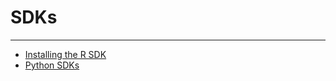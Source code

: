 


SDKs
====
***
* [Installing the R SDK](../../raw_kb/article/installing_the_r_sdk/index.html)
* [Python SDKs](../../raw_kb/article/python_sdks/index.html)

